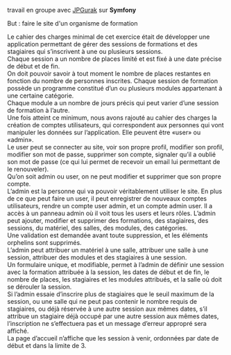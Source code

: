 travail en groupe avec [JPGurak](https://github.com/JPgurak) sur **Symfony** 

But : faire le site d'un organisme de formation

Le cahier des charges minimal de cet exercice était de développer une application permettant de gérer des sessions de formations et des stagiaires qui s’inscrivent à une ou plusieurs sessions.<br>Chaque session a un nombre de places limité et est fixé à une date précise de début et de fin. <br>On doit pouvoir savoir à tout moment le nombre de places restantes en fonction du nombre de personnes inscrites.
Chaque session de formation possède un programme constitué d’un ou plusieurs modules appartenant à une certaine catégorie.<br> Chaque module a un nombre de jours précis qui peut varier d’une session de formation à l’autre.<br>
Une fois atteint ce minimum, nous avons rajouté au cahier des charges la création de comptes utilisateurs, qui correspondent aux personnes qui vont manipuler les données sur l’application. Elle peuvent être «user» ou «admin». <br>
Le user peut se connecter au site, voir son propre profil, modifier son profil, modifier son mot de passe, supprimer son compte, signaler qu’il a oublié son mot de passe (ce qui lui permet de recevoir un email lui permettant de le renouveler).<br>Qu’on soit admin ou user, on ne peut modifier et supprimer que son propre compte.<br>
L’admin est la personne qui va pouvoir véritablement utiliser le site. En plus de ce que peut faire un user, il peut enregistrer de nouveaux comptes utilisateurs, rendre un compte user admin, et un compte admin user. Il a accès à un panneau admin où il voit tous les users et leurs rôles. L’admin peut ajouter, modifier et supprimer des formations, des stagiaires, des sessions, du matériel, des salles, des modules, des catégories. <br>Une validation est demandée avant toute suppression, et les éléments orphelins sont supprimés.<br>L’admin peut attribuer un matériel à une salle, attribuer une salle à une session, attribuer des modules et des stagiaires à une session.<br>Un formulaire unique, et modifiable, permet à l’admin de définir une session avec la formation attribuée à la session, les dates de début et de fin, le nombre de places, les stagiaires et les modules attribués, et la salle où doit se dérouler la session.<br>Si l’admin essaie d’inscrire plus de stagiaires que le seuil maximum de la session, ou une salle qui ne peut pas contenir le nombre requis de stagiaires, ou déjà réservée à une autre session aux mêmes dates, s’il attribue un stagiaire déjà occupé par une autre session aux mêmes dates, l’inscription ne s’effectuera pas et un message d’erreur appropré sera affiché.<br>
La page d’accueil n’affiche que les session à venir, ordonnées par date de début et dans la limite de 3. 
